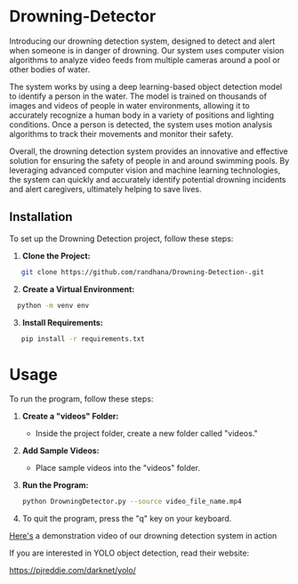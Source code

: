 # Drowning-Detector


Introducing our drowning detection system, designed to detect and alert when someone is in danger of drowning.
Our system uses computer vision algorithms to analyze video feeds from multiple cameras around a pool or other bodies of water.

The system works by using a deep learning-based object detection model to identify a person in the water. The model is trained on thousands of images and videos of people in water environments, allowing it to accurately recognize a human body in a variety of positions and lighting conditions. Once a person is detected, the system uses motion analysis algorithms to track their movements and monitor their safety.

Overall, the drowning detection system provides an innovative and effective solution for ensuring the safety of people in and around swimming pools. By leveraging advanced computer vision and machine learning technologies, the system can quickly and accurately identify potential drowning incidents and alert caregivers, ultimately helping to save lives.

## Installation

To set up the Drowning Detection project, follow these steps:

1. **Clone the Project:**
```bash
   git clone https://github.com/randhana/Drowning-Detection-.git
```
2. **Create a Virtual Environment:**
```bash
  python -m venv env
```
3. **Install Requirements:**
```bash
   pip install -r requirements.txt
```

# Usage

To run the program, follow these steps:

1. **Create a "videos" Folder:**
   - Inside the project folder, create a new folder called "videos."

2. **Add Sample Videos:**
   - Place sample videos into the "videos" folder.

3. **Run the Program:**
   ```bash
   python DrowningDetector.py --source video_file_name.mp4
5. To quit the program, press the "q" key on your keyboard.


[Here's](https://youtu.be/99GdhIozAQ8) a demonstration video of our drowning detection system in action

If you are interested in YOLO object detection, read their website:

https://pjreddie.com/darknet/yolo/
